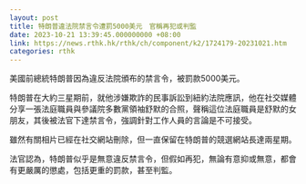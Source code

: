 ```yaml
---
layout: post
title: 特朗普違法院禁言令遭罰5000美元　官稱再犯或判監
date: 2023-10-21 13:39:45.000000000 +08:00
link: https://news.rthk.hk/rthk/ch/component/k2/1724179-20231021.htm
categories: rthk
---
```


美國前總統特朗普因為違反法院頒布的禁言令，被罰款5000美元。

特朗普在大約三星期前，就他涉嫌欺詐的民事訴訟到紐約法院應訊，他在社交媒體分享一張法庭職員與參議院多數黨領袖舒默的合照，聲稱這位法庭職員是舒默的女朋友，其後被法官下達禁言令，強調針對工作人員的言論是不可接受。

雖然有關相片已經在社交網站刪除，但一直保留在特朗普的競選網站長達兩星期。

法官認為，特朗普似乎是無意違反禁言令，但假如再犯，無論有意抑或無意，都會有更嚴厲的懲處，包括更重的罰款，甚至判監。
